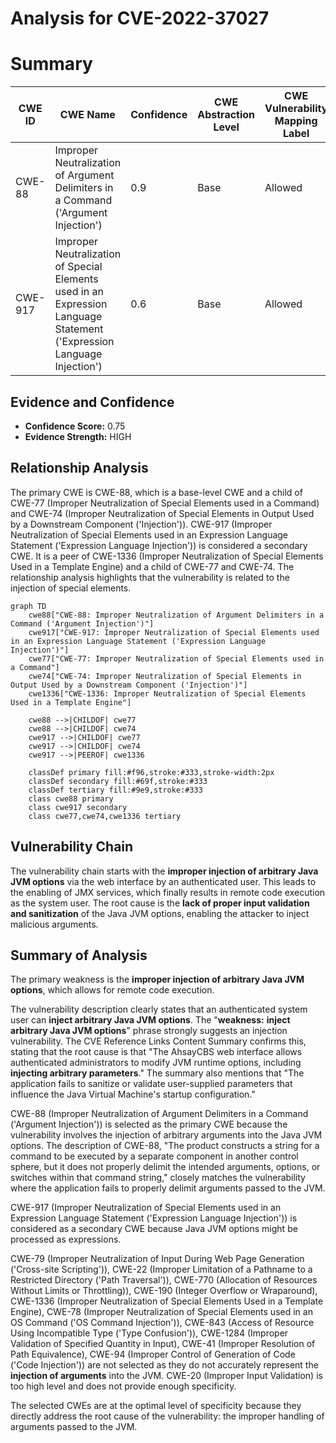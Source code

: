 # Analysis for CVE-2022-37027

# Summary
| CWE ID | CWE Name | Confidence | CWE Abstraction Level | CWE Vulnerability Mapping Label | CWE-Vulnerability Mapping Notes |
|---|---|---|---|---|---|
| CWE-88 | Improper Neutralization of Argument Delimiters in a Command ('Argument Injection') | 0.9 | Base | Allowed | Primary CWE |
| CWE-917 | Improper Neutralization of Special Elements used in an Expression Language Statement ('Expression Language Injection') | 0.6 | Base | Allowed | Secondary CWE |

## Evidence and Confidence

*   **Confidence Score:** 0.75
*   **Evidence Strength:** HIGH

## Relationship Analysis
The primary CWE is CWE-88, which is a base-level CWE and a child of CWE-77 (Improper Neutralization of Special Elements used in a Command) and CWE-74 (Improper Neutralization of Special Elements in Output Used by a Downstream Component ('Injection')). CWE-917 (Improper Neutralization of Special Elements used in an Expression Language Statement ('Expression Language Injection')) is considered a secondary CWE. It is a peer of CWE-1336 (Improper Neutralization of Special Elements Used in a Template Engine) and a child of CWE-77 and CWE-74. The relationship analysis highlights that the vulnerability is related to the injection of special elements.

```mermaid
graph TD
    cwe88["CWE-88: Improper Neutralization of Argument Delimiters in a Command ('Argument Injection')"]
    cwe917["CWE-917: Improper Neutralization of Special Elements used in an Expression Language Statement ('Expression Language Injection')"]
    cwe77["CWE-77: Improper Neutralization of Special Elements used in a Command"]
    cwe74["CWE-74: Improper Neutralization of Special Elements in Output Used by a Downstream Component ('Injection')"]
    cwe1336["CWE-1336: Improper Neutralization of Special Elements Used in a Template Engine"]

    cwe88 -->|CHILDOF| cwe77
    cwe88 -->|CHILDOF| cwe74
    cwe917 -->|CHILDOF| cwe77
    cwe917 -->|CHILDOF| cwe74
    cwe917 -->|PEEROF| cwe1336

    classDef primary fill:#f96,stroke:#333,stroke-width:2px
    classDef secondary fill:#69f,stroke:#333
    classDef tertiary fill:#9e9,stroke:#333
    class cwe88 primary
    class cwe917 secondary
    class cwe77,cwe74,cwe1336 tertiary
```

## Vulnerability Chain
The vulnerability chain starts with the **improper injection of arbitrary Java JVM options** via the web interface by an authenticated user. This leads to the enabling of JMX services, which finally results in remote code execution as the system user. The root cause is the **lack of proper input validation and sanitization** of the Java JVM options, enabling the attacker to inject malicious arguments.

## Summary of Analysis
The primary weakness is the **improper injection of arbitrary Java JVM options**, which allows for remote code execution.

The vulnerability description clearly states that an authenticated system user can **inject arbitrary Java JVM options**. The "**weakness:** **inject arbitrary Java JVM options**" phrase strongly suggests an injection vulnerability. The CVE Reference Links Content Summary confirms this, stating that the root cause is that "The AhsayCBS web interface allows authenticated administrators to modify JVM runtime options, including **injecting arbitrary parameters**." The summary also mentions that "The application fails to sanitize or validate user-supplied parameters that influence the Java Virtual Machine's startup configuration."

CWE-88 (Improper Neutralization of Argument Delimiters in a Command ('Argument Injection')) is selected as the primary CWE because the vulnerability involves the injection of arbitrary arguments into the Java JVM options. The description of CWE-88, "The product constructs a string for a command to be executed by a separate component in another control sphere, but it does not properly delimit the intended arguments, options, or switches within that command string," closely matches the vulnerability where the application fails to properly delimit arguments passed to the JVM.

CWE-917 (Improper Neutralization of Special Elements used in an Expression Language Statement ('Expression Language Injection')) is considered as a secondary CWE because Java JVM options might be processed as expressions.

CWE-79 (Improper Neutralization of Input During Web Page Generation ('Cross-site Scripting')), CWE-22 (Improper Limitation of a Pathname to a Restricted Directory ('Path Traversal')), CWE-770 (Allocation of Resources Without Limits or Throttling)), CWE-190 (Integer Overflow or Wraparound), CWE-1336 (Improper Neutralization of Special Elements Used in a Template Engine), CWE-78 (Improper Neutralization of Special Elements used in an OS Command ('OS Command Injection')), CWE-843 (Access of Resource Using Incompatible Type ('Type Confusion')), CWE-1284 (Improper Validation of Specified Quantity in Input), CWE-41 (Improper Resolution of Path Equivalence), CWE-94 (Improper Control of Generation of Code ('Code Injection')) are not selected as they do not accurately represent the **injection of arguments** into the JVM. CWE-20 (Improper Input Validation) is too high level and does not provide enough specificity.

The selected CWEs are at the optimal level of specificity because they directly address the root cause of the vulnerability: the improper handling of arguments passed to the JVM.